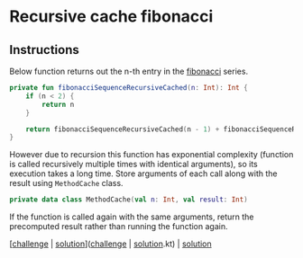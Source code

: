 # Recursive cache fibonacci

## Instructions

Below function returns out the n-th entry in the [fibonacci](https://en.wikipedia.org/wiki/Fibonacci_number) series.
```kotlin
private fun fibonacciSequenceRecursiveCached(n: Int): Int {
    if (n < 2) {
        return n
    }

    return fibonacciSequenceRecursiveCached(n - 1) + fibonacciSequenceRecursiveCached(n - 2)
}
```

However due to recursion this function has exponential complexity (function is called recursively multiple times with
identical arguments), so its execution takes a long time. Store arguments of each call along with the result using
`MethodCache` class.

```kotlin
private data class MethodCache(val n: Int, val result: Int)
```

If the function is called again with the same arguments, return the precomputed result rather than running the
function again.

[[challenge](challenge) | [solution](solution.kt)]([challenge](challenge) | [solution](solution.kt).kt) | [solution](solution.kt)


